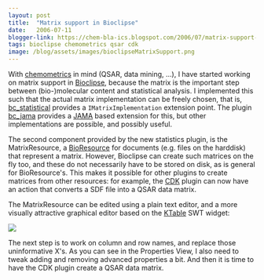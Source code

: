 ```yaml
---
layout: post
title:  "Matrix support in Bioclipse"
date:   2006-07-11
blogger-link: https://chem-bla-ics.blogspot.com/2006/07/matrix-support-in-bioclipse.html
tags: bioclipse chemometrics qsar cdk
image: /blog/assets/images/bioclipseMatrixSupport.png
---
```


With [chemometrics](http://en.wikipedia.org/wiki/Chemometrics) in mind (QSAR, data mining, ...), I have started working on matrix support in
[Bioclipse](http://www.bioclipse.net/), because the matrix is the important step between (bio-)molecular content and statistical analysis.
I implemented this such that the actual matrix implementation can be freely chosen, that is,
[bc_statistical](http://svn.sourceforge.net/viewcvs.cgi/bioclipse/trunk/bc_statistical/) provides a `IMatrixImplementation` extension point.
The plugin [bc_jama](http://svn.sourceforge.net/viewcvs.cgi/bioclipse/trunk/bc_jama/) provides a [JAMA](http://math.nist.gov/javanumerics/jama/)
based extension for this, but other implementations are possible, and possibly useful.

The second component provided by the new statistics plugin, is the MatrixResource, a [BioResource](http://wiki.bioclipse.net/index.php?title=Bioclipse_object_model)
for documents (e.g. files on the harddisk) that represent a matrix. However, Bioclipse can create such matrices on the fly too, and these do not necessarily have
to be stored on disk, as is general for BioResource's. This makes it possible for other plugins to create matrices from other resources: for example, the
[CDK](http://cdk.sf.net/) plugin can now have an action that converts a SDF file into a QSAR data matrix.

The MatrixResource can be edited using a plain text editor, and a more visually attractive graphical editor based on the
[KTable](http://sourceforge.net/projects/ktable) SWT widget:

![](/blog/assets/images/bioclipseMatrixSupport.png)

The next step is to work on column and row names, and replace those uninformative X's. As you can see in the Properties View, I also need to tweak adding and
removing advanced properties a bit. And then it is time to have the CDK plugin create a QSAR data matrix.
